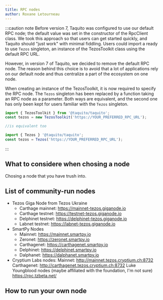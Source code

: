 ```yaml
---
title: RPC nodes
author: Roxane Letourneau
---
```


:::caution note
Before version 7, Taquito was configured to use our default RPC node; the default value was set in the constructor of the RpcClient class. We took this approach so that users can get started quickly, and Taquito should "just work" with minimal fiddling. Users could import a ready to use `Tezos` singleton, an instance of the TezosToolkit class using the default RPC URL. 

However, in version 7 of Taquito, we decided to remove the default RPC node. The reason behind this choice is to avoid that a lot of applications rely on our default node and thus centralize a part of the ecosystem on one node.

When creating an instance of the TezosToolkit, it is now required to specify the RPC node. The `Tezos` singleton has been replaced by a function taking an RPC node as a parameter. Both ways are equivalent, and the second one has only been kept for users familiar with the `Tezos` singleton.

``` js
import { TezosToolkit } from '@taquito/taquito';
const tezos = new TezosToolkit('https://YOUR_PREFERRED_RPC_URL');

//is equivalent too

import { Tezos } '@taquito/taquito';
const tezos = Tezos('https://YOUR_PREFERRED_RPC_URL');
```
:::

## What to considere when chosing a node

Chosing a node that you have trush into.

## List of community-run nodes

- Tezos Giga Node from Tezos Ukraine
    - Carthage mainnet: https://mainnet-tezos.giganode.io
    - Carthage testnet: https://testnet-tezos.giganode.io 
    - Delphinet testnet: https://delphinet-tezos.giganode.io
    - Labnet testnet: https://labnet-tezos.giganode.io
- SmartPy Nodes
    - Mainnet: https://mainnet.smartpy.io
    - Zeronet: https://zeronet.smartpy.io
    - Carthagenet: https://carthagenet.smartpy.io
    - Delphinet: https://delphinet.smartpy.io
    - Dalphanet: https://dalphanet.smartpy.io
- Cryptium Labs nodes:
Mainnet: http://mainnet.tezos.cryptium.ch:8732
Carthagenet: http://carthagenet.tezos.cryptium.ch:8732
Luke Youngblood nodes (maybe affiliated with the foundation, I'm not sure)
https://rpc.tzbeta.net/

## How to run your own node